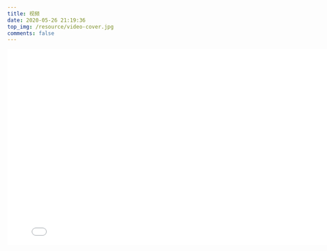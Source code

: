 ```yaml
---
title: 视频
date: 2020-05-26 21:19:36
top_img: /resource/video-cover.jpg
comments: false
---
```


<div class="wrapper">
	<div class="videocontent">
		<iframe class="videosource" width="800px" height="450px" src="//player.bilibili.com/player.html?bvid=BV1rg4y1B7vM&page=1" scrolling="no" border="0" frameborder="no" framespacing="0" allowfullscreen="true"> </iframe>
	</div>
</div>